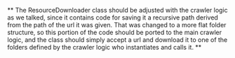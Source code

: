 ** The ResourceDownloader class should be adjusted with the crawler logic as we talked, since it contains code for saving it a recursive path derived from the path of the url it was given. That was changed to a more flat folder structure, so this portion of the code should be ported to the main crawler logic, and the class should simply accept a url and download it to one of the folders defined by the crawler logic who instantiates and calls it. **

